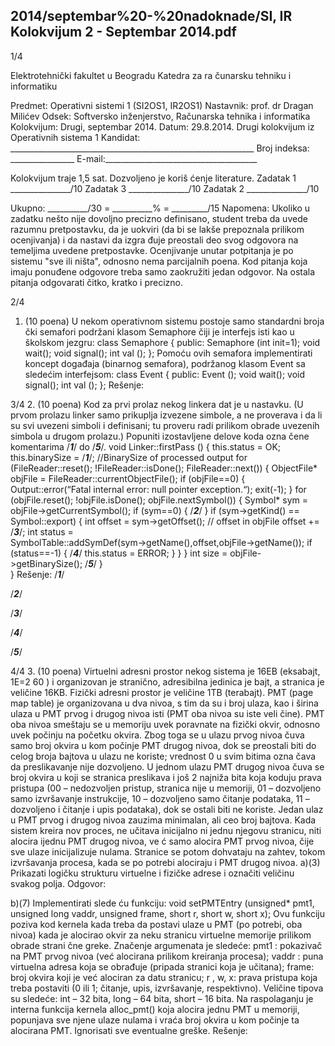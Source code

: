 2014/septembar%20-%20nadoknade/SI, IR Kolokvijum 2 - Septembar 2014.pdf
--------------------------------------------------------------------------------


1/4 
 
Elektrotehnički fakultet u Beogradu 
Katedra za ra
čunarsku tehniku i informatiku 
 
Predmet: Operativni sistemi 1 (SI2OS1, IR2OS1) 
Nastavnik:   prof. dr Dragan Milićev 
Odsek: Softversko inženjerstvo, Računarska tehnika i informatika 
Kolokvijum: Drugi, septembar 2014. 
Datum: 29.8.2014. 
Drugi kolokvijum iz Operativnih sistema 1 
Kandidat:
     _____________________________________________________________ 
Broj indeksa: ________________  E-mail:______________________________________ 
 
Kolokvijum traje 1,5 sat. Dozvoljeno je koriš
ćenje literature. 
Zadatak 1 _______________/10   Zadatak 3 _______________/10 
Zadatak 2 _______________/10    
 
Ukupno: __________/30 = __________% = _________/15 
Napomena:    Ukoliko  u  zadatku  nešto  nije  dovoljno  precizno  definisano,  student  treba  da 
uvede razumnu pretpostavku, da je uokviri (da bi se lakše prepoznala prilikom ocenjivanja) i 
da  nastavi  da  izgra
đuje  preostali  deo  svog  odgovora  na  temeljima  uvedene  pretpostavke. 
Ocenjivanje  unutar  potpitanja  je  po  sistemu  "sve  ili  ništa",  odnosno  nema  parcijalnih  poena. 
Kod  pitanja  koja  imaju  ponuđene  odgovore  treba samo  zaokružiti  jedan  odgovor.  Na  ostala 
pitanja odgovarati čitko, kratko i precizno. 
 

2/4 
1. (10 poena) 
U  nekom  operativnom  sistemu  postoje  samo  standardni  broja
čki  semafori  podržani  klasom 
Semaphore čiji je interfejs isti kao u školskom jezgru: 
class Semaphore { 
public: 
  Semaphore (int init=1); 
  void wait(); 
  void signal(); 
  int val (); 
}; 
Pomoću  ovih  semafora  implementirati  koncept  događaja  (binarnog  semafora),  podržanog 
klasom Event sa sledećim interfejsom: 
class Event { 
public: 
  Event (); 
  void wait(); 
  void signal(); 
  int val (); 
}; 
Rešenje: 

3/4 
2. (10 poena) 
Kod  za  prvi  prolaz  nekog  linkera  dat  je  u  nastavku.  (U  prvom  prolazu linker samo prikuplja 
izvezene  simbole,  a  ne  proverava  i  da  li  su  svi  uvezeni  simboli  i  definisani;  tu  proveru  radi 
prilikom  obrade  uvezenih  simbola  u  drugom  prolazu.)  Popuniti  izostavljene  delove  koda 
ozna
čene komentarima /***1***/ do /***5***/. 
void Linker::firstPass () { 
  this.status = OK; 
  this.binarySize = /***1***/; //BinarySize of processed output 
  for (FileReader::reset(); !FileReader::isDone(); FileReader::next()) { 
    ObjectFile* objFile = FileReader::currentObjectFile(); 
    if (objFile==0) { 
      Output::error(“Fatal internal error: null pointer exception.“); 
      exit(-1); 
    } 
    for (objFile.reset(); !objFile.isDone(); objFile.nextSymbol()) { 
      Symbol* sym = objFile->getCurrentSymbol(); 
      if (sym==0) { 
        /***2***/ 
      } 
      if (sym->getKind() == Symbol::export) { 
        int offset = sym->getOffset(); // offset in objFile 
        offset += /***3***/; 
        int status =  
          SymbolTable::addSymDef(sym->getName(),offset,objFile->getName()); 
        if (status==-1) { 
          /***4***/ 
          this.status = ERROR; 
        } 
      } 
    } 
    int size = objFile->getBinarySize(); 
    /***5***/ 
  }  
} 
Rešenje: 
/***1***/ 
 
/***2***/ 
 
/***3***/ 
 
/***4***/ 
 
/***5***/ 

4/4 
3. (10 poena) 
Virtuelni adresni prostor nekog sistema je 16EB (eksabajt, 1E=2
60
) i organizovan je stranično, 
adresibilna jedinica je bajt, a stranica je veličine 16KB. Fizički adresni prostor je veličine 1TB 
(terabajt). PMT (page map table) je organizovana u dva nivoa, s tim da su i broj ulaza, kao i 
širina ulaza u PMT prvog i drugog nivoa isti (PMT oba nivoa su iste veli
čine). PMT oba nivoa 
smeštaju  se  u  memoriju  uvek  poravnate  na  fizički  okvir,  odnosno  uvek  počinju  na  početku 
okvira. Zbog toga se u ulazu prvog nivoa čuva samo broj okvira u kom počinje PMT drugog 
nivoa, dok se preostali biti do celog broja bajtova u ulazu ne koriste; vrednost 0 u svim bitima 
ozna
čava  da  preslikavanje  nije  dozvoljeno.  U  jednom  ulazu  PMT  drugog  nivoa čuva  se  broj 
okvira  u  koji  se  stranica  preslikava  i  još  2  najniža  bita  koja  koduju  prava  pristupa  (00  – 
nedozvoljen  pristup,  stranica  nije  u  memoriji,  01  –  dozvoljeno  samo  izvršavanje  instrukcije, 
10  –  dozvoljeno  samo 
čitanje  podataka,  11  –  dozvoljeno  i čitanje  i  upis  podataka),  dok  se 
ostali biti ne koriste. Jedan ulaz u PMT prvog i drugog nivoa zauzima minimalan, ali ceo broj 
bajtova.  Kada  sistem  kreira  nov  proces,  ne  učitava  inicijalno  ni  jednu  njegovu  stranicu,  niti 
alocira  ijednu  PMT  drugog  nivoa,  ve
ć  samo  alocira  PMT  prvog  nivoa, čije  sve  ulaze 
inicijalizuje nulama. Stranice se potom dohvataju na zahtev, tokom izvršavanja procesa, kada 
se po potrebi alociraju i PMT drugog nivoa. 
a)(3)    Prikazati logičku strukturu virtuelne i fizičke adrese i označiti veličinu svakog polja. 
Odgovor: 
 
 
b)(7)    Implementirati slede
ću funkciju: 
void setPMTEntry (unsigned* pmt1, unsigned long vaddr, unsigned frame, 
      short r, short w, short x); 
Ovu  funkciju  poziva  kod  kernela  kada  treba  da postavi ulaze u PMT (po potrebi, oba nivoa) 
kada  je  alocirao  okvir  za  neku  stranicu  virtuelne  memorije  prilikom  obrade  strani
čne  greke. 
Značenje argumenata je sledeće: 
pmt1
: pokazivač na PMT prvog nivoa (već alocirana prilikom kreiranja procesa); 
vaddr
: puna virtuelna adresa koja se obrađuje (pripada stranici koja je učitana); 
frame: broj okvira koji je već alociran za datu stranicu; 
r
, w, x: prava pristupa koja treba postaviti (0 ili 1; čitanje, upis, izvršavanje, respektivno). 
Veličine tipova su sledeće: int – 32 bita, long – 64 bita, short – 16 bita. 
Na  raspolaganju  je  interna  funkcija  kernela 
alloc_pmt()  koja  alocira  jednu  PMT  u 
memoriji,  popunjava  sve  njene  ulaze  nulama  i  vraća  broj  okvira  u  kom  počinje  ta  alocirana 
PMT. Ignorisati sve eventualne greške. 
Rešenje: 
 
 
 
 
 